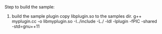 Step to build the sample:
1. build the sample plugin
copy libplugin.so to the samples dir.
g++ myplugin.cc -o libmyplugin.so -I../include -L./ -ldl -lplugin -fPIC -shared -std=gnu++11

